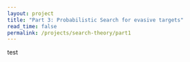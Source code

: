 ```yaml
---
layout: project
title: "Part 3: Probabilistic Search for evasive targets"
read_time: false
permalink: /projects/search-theory/part1
---
```

test
